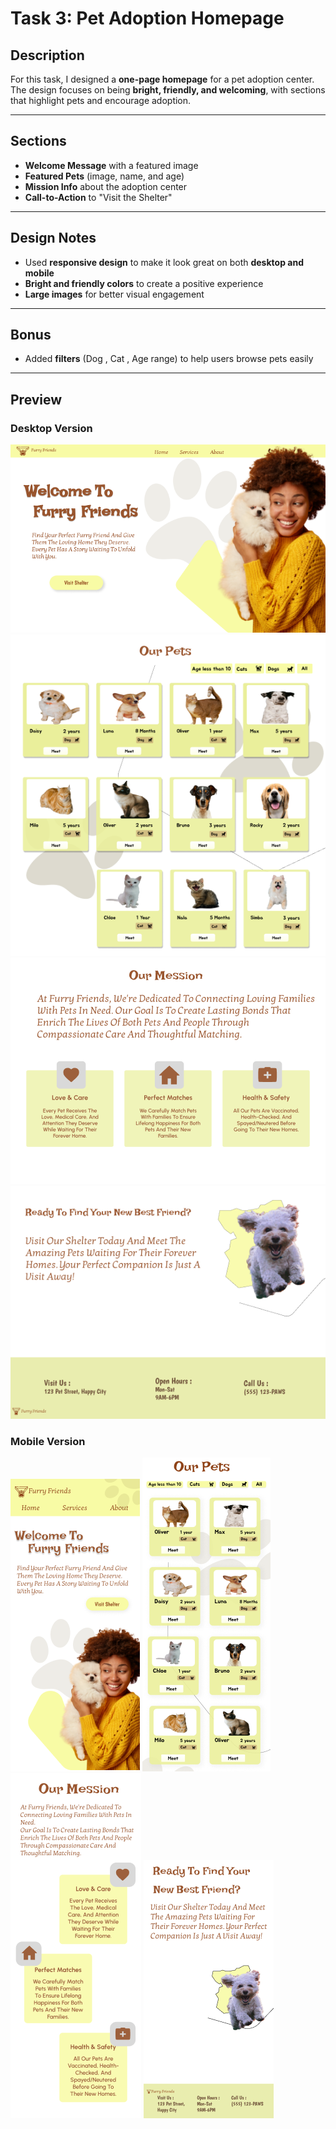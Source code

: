 # Task 3: Pet Adoption Homepage 

## Description
For this task, I designed a **one-page homepage** for a pet adoption center.  
The design focuses on being **bright, friendly, and welcoming**, with sections that highlight pets and encourage adoption.

---

## Sections
- **Welcome Message** with a featured image  
- **Featured Pets** (image, name, and age)  
- **Mission Info** about the adoption center  
- **Call-to-Action** to "Visit the Shelter"  

---

## Design Notes
- Used **responsive design** to make it look great on both **desktop and mobile**  
- **Bright and friendly colors** to create a positive experience  
- **Large images** for better visual engagement  

---

## Bonus
- Added **filters** (Dog , Cat , Age range) to help users browse pets easily  

---

## Preview
### Desktop Version
![Desktop 1](T3_1.png)
![Desktop 2](T3_2.png)
![Desktop 3](T3_3.png)
![Desktop 4](T3_4.png)

### Mobile Version
![Mobile 1](T3_2_1.png)
![Mobile 2](T3_2_2.png)
![Mobile 3](T3_2_3.png)
![Mobile 4](T3_2_4.png)

